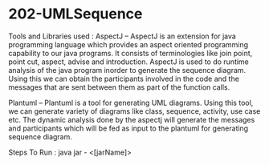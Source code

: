 # 202-UMLSequence
Tools and Libraries used :
AspectJ – AspectJ is an extension for java programming language which provides an aspect oriented programming capability to our java programs. It consists of terminologies like join point, point cut, aspect, advise and introduction. AspectJ is used to do runtime analysis of the java program inorder to generate the sequence diagram. Using this we can obtain the participants involved in the code and the messages that are sent between them as part of the function calls. 
 
Plantuml – Plantuml is a tool for generating UML diagrams. Using this tool, we can generate variety of diagrams like class, sequence, activity, use case etc. The dynamic analysis done by the aspectj will generate the messages and participants which will be fed as input to the plantuml for generating sequence diagram. 

Steps To Run :
java jar - <[jarName]>
